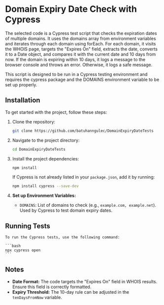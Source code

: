 # Domain Expiry Date Check with Cypress

The selected code is a Cypress test script that checks the expiration dates of multiple domains. It uses the domains array from environment variables and iterates through each domain using forEach. For each domain, it visits the WHOIS page, targets the "Expires On" field, extracts the date, converts it to a Date object, and compares it with the current date and 10 days from now. If the domain is expiring within 10 days, it logs a message to the browser console and throws an error. Otherwise, it logs a safe message.

This script is designed to be run in a Cypress testing environment and requires the cypress package and the DOMAINS environment variable to be set up properly.

## Installation

To get started with the project, follow these steps:

1. Clone the repository:
    ```bash
    git clone https://github.com/batuhanngulec/DomainExpiryDateTests
    ```
2. Navigate to the project directory:
    ```bash
    cd DomainExpiryDateTests
    ```
3. Install the project dependencies:
    ```bash
    npm install
    ```

    If Cypress is not already listed in your `package.json`, add it by running:
    ```bash
    npm install cypress --save-dev
    ```

4. **Set up Environment Variables:**
    - `DOMAINS`: List of domains to check (e.g., `example.com, example.net`). Used by Cypress to test domain expiry dates.

## Running Tests
    To run the Cypress tests, use the following command:

    ```bash
    npx cypress open
    ```

## Notes

- **Date Format:** The code targets the "Expires On" field in WHOIS results. Ensure this field is correctly formatted.
- **Expiry Threshold:** The 10-day rule can be adjusted in the `tenDaysFromNow` variable.

